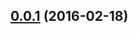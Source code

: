 

<a name="0.0.1"></a>
## [0.0.1](https://github.com/angular-ui/ui-select/compare/v0.0.1...v0.0.1) (2016-02-18)



